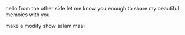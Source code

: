 hello from the other side
let me know you enough to share my beautiful memoies with you


make a modify show
salam maali